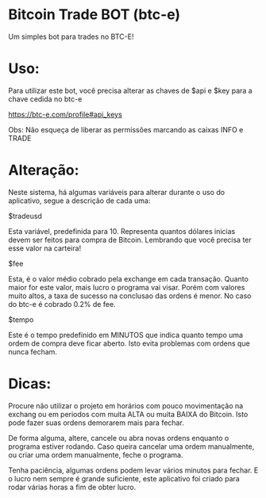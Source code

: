 Bitcoin Trade BOT (btc-e)
==============

Um simples bot para trades no BTC-E!





Uso:
==============

Para utilizar este bot, você precisa alterar as chaves de $api e $key para a chave cedida no btc-e

https://btc-e.com/profile#api_keys

Obs: Não esqueça de liberar as permissões marcando as caixas INFO e TRADE


Alteração:
==============

Neste sistema, há algumas variáveis para alterar durante o uso do aplicativo, segue a descrição de cada uma:


$tradeusd

Esta variável, predefinida para 10. Representa quantos dólares inicias devem ser feitos para compra de Bitcoin. Lembrando que você precisa ter esse valor na carteira!


$fee

Esta, é o valor médio cobrado pela exchange em cada transação. Quanto maior for este valor, mais lucro o programa vai visar. Porém com valores muito altos, a taxa de sucesso na conclusao das ordens é menor. No caso do btc-e é cobrado 0.2% de fee.


$tempo

Este é o tempo predefinido em MINUTOS que indica quanto tempo uma ordem de compra deve ficar aberto. Isto evita problemas com ordens que nunca fecham.



Dicas:
==============

Procure não utilizar o projeto em horários com pouco movimentação na exchang ou em periodos com muita ALTA ou muita BAIXA do Bitcoin. Isto pode fazer suas ordens demorarem mais para fechar.


De forma alguma, altere, cancele ou abra novas ordens enquanto o programa estiver rodando. Caso queira cancelar uma ordem manualmente, ou criar uma ordem manualmente, feche o programa.

Tenha paciência, algumas ordens podem levar vários minutos para fechar. E o lucro nem sempre é grande suficiente, este aplicativo foi criado para rodar várias horas a fim de obter lucro.
